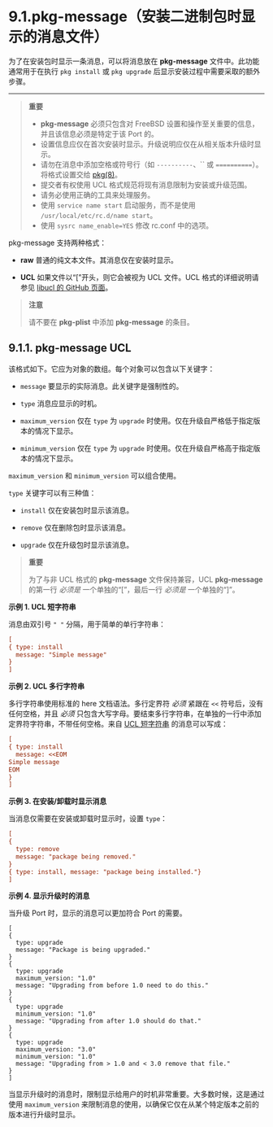 # 9.1.pkg-message（安装二进制包时显示的消息文件）

为了在安装包时显示一条消息，可以将消息放在 **pkg-message** 文件中。此功能通常用于在执行 `pkg install` 或 `pkg upgrade` 后显示安装过程中需要采取的额外步骤。

---

>**重要**
>
>* **pkg-message** 必须只包含对 FreeBSD 设置和操作至关重要的信息，并且该信息必须是特定于该 Port 的。
>* 设置信息应仅在首次安装时显示。升级说明应仅在从相关版本升级时显示。
>* 请勿在消息中添加空格或符号行（如 `----------`、`` 或 `==========`）。将格式设置交给 [pkg(8)](https://man.freebsd.org/cgi/man.cgi?query=pkg&sektion=8&format=html)。
>* 提交者有权使用 UCL 格式规范将现有消息限制为安装或升级范围。
>* 请务必使用正确的工具来处理服务。
> * 使用 `service name start` 启动服务，而不是使用 `/usr/local/etc/rc.d/name start`。
> * 使用 `sysrc name_enable=YES` 修改 rc.conf 中的选项。


pkg-message 支持两种格式：

* **raw**
  普通的纯文本文件。其消息仅在安装时显示。

* **UCL**
  如果文件以“\[”开头，则它会被视为 UCL 文件。UCL 格式的详细说明请参见 [libucl 的 GitHub 页面](https://github.com/vstakhov/libucl)。

>**注意**
>
>请不要在 **pkg-plist** 中添加 **pkg-message** 的条目。


## 9.1.1. **pkg-message UCL**

该格式如下。它应为对象的数组。每个对象可以包含以下关键字：

* `message`
  要显示的实际消息。此关键字是强制性的。

* `type`
  消息应显示的时机。

* `maximum_version`
  仅在 `type` 为 `upgrade` 时使用。仅在升级自严格低于指定版本的情况下显示。

* `minimum_version`
  仅在 `type` 为 `upgrade` 时使用。仅在升级自严格高于指定版本的情况下显示。

`maximum_version` 和 `minimum_version` 可以组合使用。

`type` 关键字可以有三种值：

* `install`
  仅在安装包时显示该消息。

* `remove`
  仅在删除包时显示该消息。

* `upgrade`
  仅在升级包时显示该消息。


>**重要**
>
>为了与非 UCL 格式的 **pkg-message** 文件保持兼容，UCL **pkg-message** 的第一行 *必须是* 一个单独的“\[”，最后一行 *必须是* 一个单独的“]”。


**示例 1. UCL 短字符串**

消息由双引号 `" "` 分隔，用于简单的单行字符串：

```ini
[
{ type: install
  message: "Simple message"
}
]
```

**示例 2. UCL 多行字符串**

多行字符串使用标准的 here 文档语法。多行定界符 *必须* 紧跟在 `<<` 符号后，没有任何空格，并且 *必须* 只包含大写字母。要结束多行字符串，在单独的一行中添加定界符字符串，不带任何空格。来自 [UCL 短字符串](https://docs.freebsd.org/en/books/porters-handbook/pkg-files/#porting-message-ucl-short-ex) 的消息可以写成：

```ini
[
{ type: install
  message: <<EOM
Simple message
EOM
}
]
```

**示例 3. 在安装/卸载时显示消息**

当消息仅需要在安装或卸载时显示时，设置 `type`：

```ini
[
{
  type: remove
  message: "package being removed."
}
{ type: install, message: "package being installed."}
]
```

**示例 4. 显示升级时的消息**

当升级 Port 时，显示的消息可以更加符合 Port 的需要。

```
[
{
  type: upgrade
  message: "Package is being upgraded."
}
{
  type: upgrade
  maximum_version: "1.0"
  message: "Upgrading from before 1.0 need to do this."
}
{
  type: upgrade
  minimum_version: "1.0"
  message: "Upgrading from after 1.0 should do that."
}
{
  type: upgrade
  maximum_version: "3.0"
  minimum_version: "1.0"
  message: "Upgrading from > 1.0 and < 3.0 remove that file."
}
]
```


当显示升级时的消息时，限制显示给用户的时机非常重要。大多数时候，这是通过使用 `maximum_version` 来限制消息的使用，以确保它仅在从某个特定版本之前的版本进行升级时显示。
